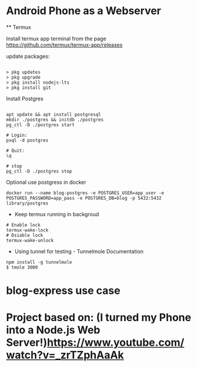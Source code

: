 
# Android Phone as a Webserver

** Termux

 Install termux app terminal from the page <https://github.com/termux/termux-app/releases>

 update packages:

``` console
 
> pkg updates
> pkg upgrade
> pkg install nodejs-lts
> pkg install git

```

Install Postgres

```console

apt update && apt install postgresql
mkdir ./postgres && initdb ./postgres
pg_ctl -D ./postgres start

# Login:
psql -d postgres

# Quit:
\q

# stop
pg_ctl -D ./postgres stop

```

Optional use postgress in docker

```Docker
docker run --name blog-postgres -e POSTGRES_USER=app_user -e POSTGRES_PASSWORD=app_pass -e POSTGRES_DB=blog -p 5432:5432 library/postgres
```

* Keep termux running in backgroud

```console
# Enable lock 
termux-wake-lock
# Dsiable lock
termux-wake-unlock
```

* Using tunnel for testing - Tunnelmole Documentation

```console
npm install -g tunnelmole
$ tmole 3000
```

# blog-express use case

# Project based on: (I turned my Phone into a Node.js Web Server!)<https://www.youtube.com/watch?v=_zrTZphAaAk>
